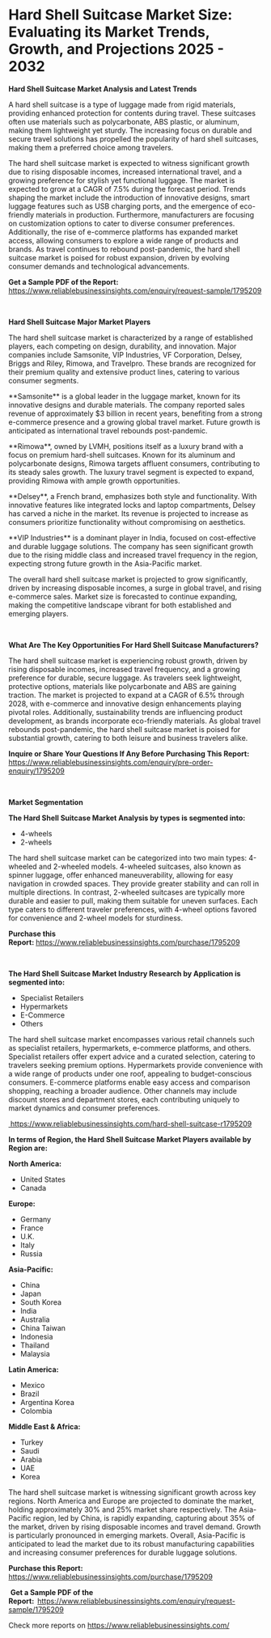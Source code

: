 <p><h1>Hard Shell Suitcase Market Size: Evaluating its Market Trends, Growth, and Projections 2025 - 2032</h1></p><p><strong>Hard Shell Suitcase Market Analysis and Latest Trends</strong></p>
<p><p>A hard shell suitcase is a type of luggage made from rigid materials, providing enhanced protection for contents during travel. These suitcases often use materials such as polycarbonate, ABS plastic, or aluminum, making them lightweight yet sturdy. The increasing focus on durable and secure travel solutions has propelled the popularity of hard shell suitcases, making them a preferred choice among travelers.</p><p>The hard shell suitcase market is expected to witness significant growth due to rising disposable incomes, increased international travel, and a growing preference for stylish yet functional luggage. The market is expected to grow at a CAGR of 7.5% during the forecast period. Trends shaping the market include the introduction of innovative designs, smart luggage features such as USB charging ports, and the emergence of eco-friendly materials in production. Furthermore, manufacturers are focusing on customization options to cater to diverse consumer preferences. Additionally, the rise of e-commerce platforms has expanded market access, allowing consumers to explore a wide range of products and brands. As travel continues to rebound post-pandemic, the hard shell suitcase market is poised for robust expansion, driven by evolving consumer demands and technological advancements.</p></p>
<p><strong>Get a Sample PDF of the Report:&nbsp;</strong> <a href="https://www.reliablebusinessinsights.com/enquiry/request-sample/1795209?utm_campaign=2201&utm_medium=2&utm_source=Github&utm_content=ia&utm_term=07022025&utm_id=hard-shell-suitcase">https://www.reliablebusinessinsights.com/enquiry/request-sample/1795209</a></p>
<p>&nbsp;</p>
<p><strong>Hard Shell Suitcase Major Market Players</strong></p>
<p><p>The hard shell suitcase market is characterized by a range of established players, each competing on design, durability, and innovation. Major companies include Samsonite, VIP Industries, VF Corporation, Delsey, Briggs and Riley, Rimowa, and Travelpro. These brands are recognized for their premium quality and extensive product lines, catering to various consumer segments.</p><p>**Samsonite** is a global leader in the luggage market, known for its innovative designs and durable materials. The company reported sales revenue of approximately $3 billion in recent years, benefiting from a strong e-commerce presence and a growing global travel market. Future growth is anticipated as international travel rebounds post-pandemic.</p><p>**Rimowa**, owned by LVMH, positions itself as a luxury brand with a focus on premium hard-shell suitcases. Known for its aluminum and polycarbonate designs, Rimowa targets affluent consumers, contributing to its steady sales growth. The luxury travel segment is expected to expand, providing Rimowa with ample growth opportunities.</p><p>**Delsey**, a French brand, emphasizes both style and functionality. With innovative features like integrated locks and laptop compartments, Delsey has carved a niche in the market. Its revenue is projected to increase as consumers prioritize functionality without compromising on aesthetics.</p><p>**VIP Industries** is a dominant player in India, focused on cost-effective and durable luggage solutions. The company has seen significant growth due to the rising middle class and increased travel frequency in the region, expecting strong future growth in the Asia-Pacific market.</p><p>The overall hard shell suitcase market is projected to grow significantly, driven by increasing disposable incomes, a surge in global travel, and rising e-commerce sales. Market size is forecasted to continue expanding, making the competitive landscape vibrant for both established and emerging players.</p></p>
<p>&nbsp;</p>
<p><strong>What Are The Key Opportunities For Hard Shell Suitcase Manufacturers?</strong></p>
<p><p>The hard shell suitcase market is experiencing robust growth, driven by rising disposable incomes, increased travel frequency, and a growing preference for durable, secure luggage. As travelers seek lightweight, protective options, materials like polycarbonate and ABS are gaining traction. The market is projected to expand at a CAGR of 6.5% through 2028, with e-commerce and innovative design enhancements playing pivotal roles. Additionally, sustainability trends are influencing product development, as brands incorporate eco-friendly materials. As global travel rebounds post-pandemic, the hard shell suitcase market is poised for substantial growth, catering to both leisure and business travelers alike.</p></p>
<p><strong>Inquire or Share Your Questions If Any Before Purchasing This Report:</strong> <a href="https://www.reliablebusinessinsights.com/enquiry/pre-order-enquiry/1795209?utm_campaign=2201&utm_medium=2&utm_source=Github&utm_content=ia&utm_term=07022025&utm_id=hard-shell-suitcase">https://www.reliablebusinessinsights.com/enquiry/pre-order-enquiry/1795209</a></p>
<p>&nbsp;</p>
<p><strong>Market Segmentation</strong></p>
<p><strong>The Hard Shell Suitcase Market Analysis by types is segmented into:</strong></p>
<p><ul><li>4-wheels</li><li>2-wheels</li></ul></p>
<p><p>The hard shell suitcase market can be categorized into two main types: 4-wheeled and 2-wheeled models. 4-wheeled suitcases, also known as spinner luggage, offer enhanced maneuverability, allowing for easy navigation in crowded spaces. They provide greater stability and can roll in multiple directions. In contrast, 2-wheeled suitcases are typically more durable and easier to pull, making them suitable for uneven surfaces. Each type caters to different traveler preferences, with 4-wheel options favored for convenience and 2-wheel models for sturdiness.</p></p>
<p><strong>Purchase this Report:&nbsp;</strong><a href="https://www.reliablebusinessinsights.com/purchase/1795209?utm_campaign=2201&utm_medium=2&utm_source=Github&utm_content=ia&utm_term=07022025&utm_id=hard-shell-suitcase">https://www.reliablebusinessinsights.com/purchase/1795209</a></p>
<p>&nbsp;</p>
<p><strong>The Hard Shell Suitcase Market Industry Research by Application is segmented into:</strong></p>
<p><ul><li>Specialist Retailers</li><li>Hypermarkets</li><li>E-Commerce</li><li>Others</li></ul></p>
<p><p>The hard shell suitcase market encompasses various retail channels such as specialist retailers, hypermarkets, e-commerce platforms, and others. Specialist retailers offer expert advice and a curated selection, catering to travelers seeking premium options. Hypermarkets provide convenience with a wide range of products under one roof, appealing to budget-conscious consumers. E-commerce platforms enable easy access and comparison shopping, reaching a broader audience. Other channels may include discount stores and department stores, each contributing uniquely to market dynamics and consumer preferences.</p></p>
<p><a href="https://www.reliablebusinessinsights.com/hard-shell-suitcase-r1795209?utm_campaign=2201&utm_medium=2&utm_source=Github&utm_content=ia&utm_term=07022025&utm_id=hard-shell-suitcase">&nbsp;https://www.reliablebusinessinsights.com/hard-shell-suitcase-r1795209</a></p>
<p><strong>In terms of Region, the Hard Shell Suitcase Market Players available by Region are:</strong></p>
<p>
    <p> <strong> North America: </strong>
        <ul>
            <li>United States</li>
            <li>Canada</li>
        </ul>
        </p> 
    <p> <strong> Europe: </strong>
        <ul>
            <li>Germany</li>
            <li>France</li>
            <li>U.K.</li>
            <li>Italy</li>
            <li>Russia</li>
        </ul>
        </p> 
    <p> <strong> Asia-Pacific: </strong>
        <ul>
            <li>China</li>
            <li>Japan</li>
            <li>South Korea</li>
            <li>India</li>
            <li>Australia</li>
            <li>China Taiwan</li>
            <li>Indonesia</li>
            <li>Thailand</li>
            <li>Malaysia</li>
        </ul>
        </p> 
    <p> <strong> Latin America: </strong>
        <ul>
            <li>Mexico</li>
            <li>Brazil</li>
            <li>Argentina Korea</li>
            <li>Colombia</li>
        </ul>
        </p> 
    <p> <strong> Middle East & Africa: </strong>
        <ul>
            <li>Turkey</li>
            <li>Saudi</li>
            <li>Arabia</li>
            <li>UAE</li>
            <li>Korea</li>
        </ul>
    </p>
    </p>
<p><p>The hard shell suitcase market is witnessing significant growth across key regions. North America and Europe are projected to dominate the market, holding approximately 30% and 25% market share respectively. The Asia-Pacific region, led by China, is rapidly expanding, capturing about 35% of the market, driven by rising disposable incomes and travel demand. Growth is particularly pronounced in emerging markets. Overall, Asia-Pacific is anticipated to lead the market due to its robust manufacturing capabilities and increasing consumer preferences for durable luggage solutions.</p></p>
<p><strong>Purchase this Report: </strong><a href="https://www.reliablebusinessinsights.com/purchase/1795209?utm_campaign=2201&utm_medium=2&utm_source=Github&utm_content=ia&utm_term=07022025&utm_id=hard-shell-suitcase">https://www.reliablebusinessinsights.com/purchase/1795209</a></p>
<p>&nbsp;<strong>Get a Sample PDF of the Report:&nbsp;&nbsp;</strong><a href="https://www.reliablebusinessinsights.com/enquiry/request-sample/1795209?utm_campaign=2201&utm_medium=2&utm_source=Github&utm_content=ia&utm_term=07022025&utm_id=hard-shell-suitcase">https://www.reliablebusinessinsights.com/enquiry/request-sample/1795209</a></p>
<p><strong></strong></p>
<p>Check more reports on <a href="https://www.reliablebusinessinsights.com/?utm_campaign=2201&utm_medium=2&utm_source=Github&utm_content=ia&utm_term=07022025&utm_id=hard-shell-suitcase">https://www.reliablebusinessinsights.com/</a></p>